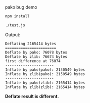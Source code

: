 pako bug demo

```bash
npm install

./test.js
```

Output:

```
Deflating 2165414 bytes
=======================
Deflate by pako: 76078 bytes
Deflate by zlib: 76674 bytes
first difference at 76074
----------------------
Inflate by pako(pako): 2150549 bytes
Inflate by zlib(pako): 2150549 bytes
----------------------
Inflate by pako(zlib): 2165414 bytes
Inflate by zlib(zlib): 2165414 bytes
```

__Deflate result is different.__
